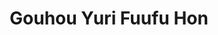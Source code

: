 --- 
title: "Gouhou Yuri Fuufu Hon"
publishdate: "2019-9-9T16:48:46+02:00"
src: "https://365manga.net/manga/gouhou-yuri-fuufu-hon"
image: "https://data.365manga.net/images/thumbnails/1947-gouhou-yuri-fuufu-hon.jpg"
description: "In a country far far away, the inhabitants are very similar to humans but the two distinct differences are their animal ears and their acceptance of same-sex marriage. 25-year-old Haru never had time to think of romance once her father died suddenly. Now that she is the last of her mother's unwed daughters, her uncle proposes an arranged marriage between her and a beautiful woman. Haru accepts and the two…"
---